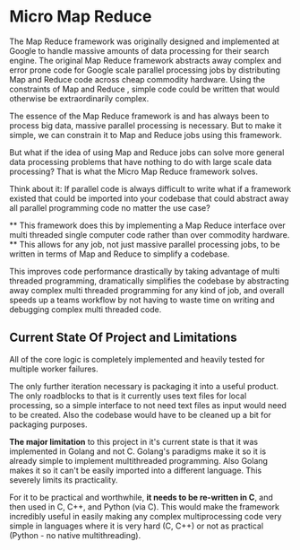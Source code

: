 # Micro Map Reduce  

The Map Reduce framework was originally designed and implemented at Google to handle massive amounts of data processing for their search engine. The original Map Reduce framework abstracts away complex and  error prone code for Google scale parallel processing jobs by distributing Map and Reduce code across cheap commodity hardware. Using the constraints of Map and Reduce , simple code could be written that would otherwise be extraordinarily complex.

The essence of the Map Reduce framework is and has always been to process big data, massive parallel processing is necessary. But to make it simple,  we can constrain it to Map and Reduce jobs using this framework.

But what if the idea of using Map and Reduce jobs can solve more general data processing problems that have nothing to do with large scale data processing? That is what the Micro Map Reduce framework solves.

Think about it: If parallel code is always difficult to write what if a framework existed that could be imported into your codebase that could abstract away all parallel programming code no matter the use case? 

** This framework does this by implementing a Map Reduce interface over multi threaded single computer code rather than over commodity hardware. ** This allows for any job, not just massive parallel processing jobs, to be written in terms of Map and Reduce to simplify a codebase. 

This improves code performance drastically by taking advantage of multi threaded programming, dramatically simplifies the codebase by abstracting away complex multi threaded programming for any kind of job, and overall speeds up a teams workflow by not having to waste time on writing and debugging complex multi threaded code. 

## Current State Of Project and Limitations

All of the core logic is completely implemented and heavily tested for multiple worker failures.

The only further iteration necessary is packaging it into a useful product. The only roadblocks to that is it currently uses text files for local processing, so a simple interface to not need text files as input would need to be created. Also the codebase would have to be cleaned up a bit for packaging purposes. 

**The major limitation** to this project in it's current state is that it was implemented in Golang and not C. Golang's paradigms make it so it is already simple to implement multithreaded programming. Also Golang makes it so it can't be easily imported into a different language. This severely limits its practicality. 

For it to be practical and worthwhile, **it needs to be re-written in C**, and then used in C, C++, and Python (via C). This would make the framework incredibly useful in easily making any complex multiprocessing code very simple in languages where it is very hard (C, C++) or not as practical (Python - no native multithreading).
